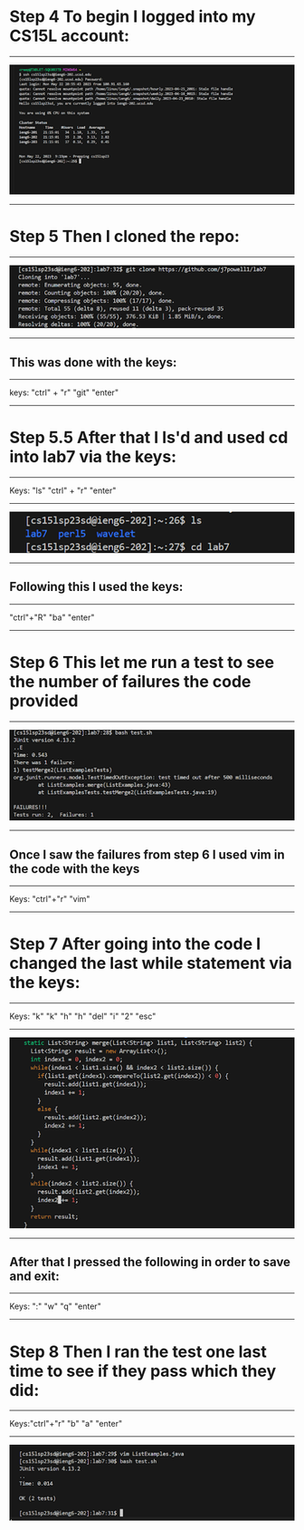 # Step 4 To begin I logged into my CS15L account:
***
![Image](im1.png)
***
# Step 5 Then I cloned the repo:
***
![Image](im2.png)
***
## This was done with the keys:
***
keys: "ctrl" + "r" "git" "enter"
***
# Step 5.5 After that I ls'd and used cd into lab7 via the keys:
***
Keys: "ls" "ctrl" + "r" "enter"
***
![Image](im3.png)
***
## Following this I used the keys:
***
"ctrl"+"R" "ba" "enter"
***
# Step 6 This let me run a test to see the number of failures the code provided
***
![Image](im4.png)
***
## Once I saw the failures from step 6 I used vim in the code with the keys 
***
Keys: "ctrl"+"r" "vim"
***
# Step 7 After going into the code I changed the last while statement via the keys:
***
Keys: "k" "k" "h" "h" "del" "i" "2" "esc"
***
![Image](im5.png)
***
## After that I pressed the following in order to save and exit:
***
Keys: ":" "w" "q" "enter"
***
# Step 8 Then I ran the test one last time to see if they pass which they did:
***
Keys:"ctrl"+"r" "b" "a" "enter"
***
![Image](im6.png)


